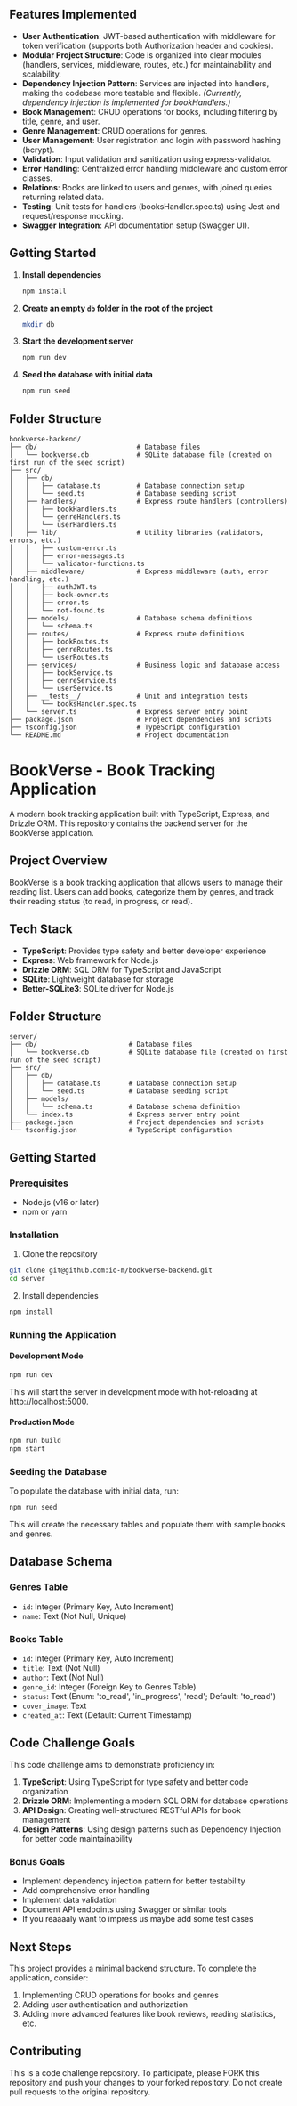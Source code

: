 ## Features Implemented

- **User Authentication**: JWT-based authentication with middleware for token verification (supports both Authorization header and cookies).
- **Modular Project Structure**: Code is organized into clear modules (handlers, services, middleware, routes, etc.) for maintainability and scalability.
- **Dependency Injection Pattern**: Services are injected into handlers, making the codebase more testable and flexible. 
_(Currently, dependency injection is implemented for bookHandlers.)_
- **Book Management**: CRUD operations for books, including filtering by title, genre, and user.
- **Genre Management**: CRUD operations for genres.
- **User Management**: User registration and login with password hashing (bcrypt).
- **Validation**: Input validation and sanitization using express-validator.
- **Error Handling**: Centralized error handling middleware and custom error classes.
- **Relations**: Books are linked to users and genres, with joined queries returning related data.
- **Testing**: Unit tests for handlers (booksHandler.spec.ts) using Jest and request/response mocking.
- **Swagger Integration**: API documentation setup (Swagger UI).


## Getting Started
1. **Install dependencies**
   ```bash
   npm install
   ```

2. **Create an empty `db` folder in the root of the project**
   ```bash
   mkdir db
   ```

3. **Start the development server**
   ```bash
   npm run dev
   ```

4. **Seed the database with initial data**
   ```bash
   npm run seed
   ```

## Folder Structure

```
bookverse-backend/
├── db/                         # Database files
│   └── bookverse.db            # SQLite database file (created on first run of the seed script)
├── src/
│   ├── db/
│   │   ├── database.ts         # Database connection setup
│   │   └── seed.ts             # Database seeding script
│   ├── handlers/               # Express route handlers (controllers)
│   │   ├── bookHandlers.ts
│   │   └── genreHandlers.ts
│   │   └── userHandlers.ts
│   ├── lib/                    # Utility libraries (validators, errors, etc.)
│   │   ├── custom-error.ts
│   │   ├── error-messages.ts
│   │   └── validator-functions.ts
│   ├── middleware/             # Express middleware (auth, error handling, etc.)
│   │   ├── authJWT.ts
│   │   ├── book-owner.ts
│   │   ├── error.ts
│   │   └── not-found.ts
│   ├── models/                 # Database schema definitions
│   │   └── schema.ts
│   ├── routes/                 # Express route definitions
│   │   ├── bookRoutes.ts
│   │   ├── genreRoutes.ts
│   │   └── userRoutes.ts
│   ├── services/               # Business logic and database access
│   │   ├── bookService.ts
│   │   ├── genreService.ts
│   │   └── userService.ts
│   ├── __tests__/              # Unit and integration tests
│   │   └── booksHandler.spec.ts
│   └── server.ts               # Express server entry point
├── package.json                # Project dependencies and scripts
├── tsconfig.json               # TypeScript configuration
└── README.md                   # Project documentation
```


# BookVerse - Book Tracking Application

A modern book tracking application built with TypeScript, Express, and Drizzle ORM. This repository contains the backend server for the BookVerse application.

## Project Overview

BookVerse is a book tracking application that allows users to manage their reading list. Users can add books, categorize them by genres, and track their reading status (to read, in progress, or read).
## Tech Stack

- **TypeScript**: Provides type safety and better developer experience
- **Express**: Web framework for Node.js
- **Drizzle ORM**: SQL ORM for TypeScript and JavaScript
- **SQLite**: Lightweight database for storage
- **Better-SQLite3**: SQLite driver for Node.js

## Folder Structure

```
server/
├── db/                       # Database files
│   └── bookverse.db          # SQLite database file (created on first run of the seed script)
├── src/
│   ├── db/
│   │   ├── database.ts       # Database connection setup
│   │   └── seed.ts           # Database seeding script
│   ├── models/
│   │   └── schema.ts         # Database schema definition
│   └── index.ts              # Express server entry point
├── package.json              # Project dependencies and scripts
└── tsconfig.json             # TypeScript configuration
```

## Getting Started

### Prerequisites

- Node.js (v16 or later)
- npm or yarn

### Installation

1. Clone the repository
```bash
git clone git@github.com:io-m/bookverse-backend.git
cd server
```

2. Install dependencies
```bash
npm install
```

### Running the Application

#### Development Mode

```bash
npm run dev
```

This will start the server in development mode with hot-reloading at http://localhost:5000.

#### Production Mode

```bash
npm run build
npm start
```

### Seeding the Database

To populate the database with initial data, run:

```bash
npm run seed
```

This will create the necessary tables and populate them with sample books and genres.

## Database Schema

### Genres Table
- `id`: Integer (Primary Key, Auto Increment)
- `name`: Text (Not Null, Unique)

### Books Table
- `id`: Integer (Primary Key, Auto Increment)
- `title`: Text (Not Null)
- `author`: Text (Not Null)
- `genre_id`: Integer (Foreign Key to Genres Table)
- `status`: Text (Enum: 'to_read', 'in_progress', 'read'; Default: 'to_read')
- `cover_image`: Text
- `created_at`: Text (Default: Current Timestamp)

## Code Challenge Goals

This code challenge aims to demonstrate proficiency in:

1. **TypeScript**: Using TypeScript for type safety and better code organization
2. **Drizzle ORM**: Implementing a modern SQL ORM for database operations
3. **API Design**: Creating well-structured RESTful APIs for book management
4. **Design Patterns**: Using design patterns such as Dependency Injection for better code maintainability

### Bonus Goals

- Implement dependency injection pattern for better testability
- Add comprehensive error handling
- Implement data validation
- Document API endpoints using Swagger or similar tools
- If you reaaaaly want to impress us maybe add some test cases

## Next Steps

This project provides a minimal backend structure. To complete the application, consider:

1. Implementing CRUD operations for books and genres
2. Adding user authentication and authorization
3. Adding more advanced features like book reviews, reading statistics, etc.

## Contributing

This is a code challenge repository. To participate, please FORK this repository and push your changes to your forked repository. Do not create pull requests to the original repository.
